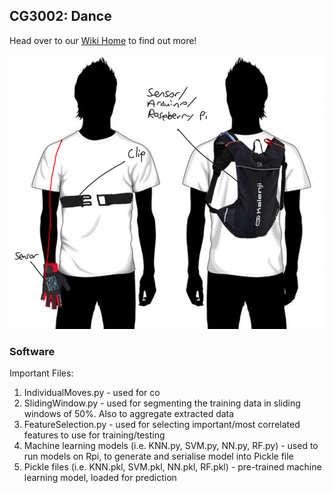 ## CG3002: Dance

Head over to our [Wiki Home][wiki] to find out more!

<p align="center">
  <img src="/images/main.jpg">
</p>

[wiki]:https://github.com/weikangong/CG3002/wiki



### Software

Important Files:
1. IndividualMoves.py - used for co
2. SlidingWindow.py - used for segmenting the training data in sliding windows of 50%. Also to aggregate extracted data
3. FeatureSelection.py - used for selecting important/most correlated features to use for training/testing
4. Machine learning models (i.e. KNN.py, SVM.py, NN.py, RF.py) - used to run models on Rpi, to generate and serialise model into Pickle file
5. Pickle files (i.e. KNN.pkl, SVM.pkl, NN.pkl, RF.pkl) - pre-trained machine learning model, loaded for prediction
